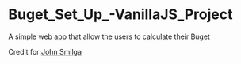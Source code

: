 # Buget_Set_Up_-VanillaJS_Project

A simple web app that allow the users to calculate their Buget

Credit for:[John Smilga](https://github.com/john-smilga)
